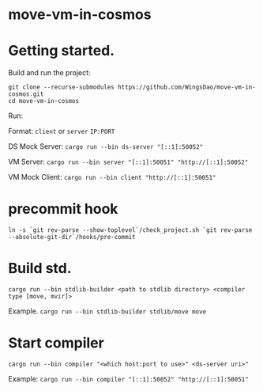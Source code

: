 # move-vm-in-cosmos

# Getting started.

Build and run the project:
```
git clone --recurse-submodules https://github.com/WingsDao/move-vm-in-cosmos.git
cd move-vm-in-cosmos
```

Run:

Format: `client` or `server` `IP:PORT`

DS Mock Server: `cargo run --bin ds-server "[::1]:50052"`

VM Server: `cargo run --bin server "[::1]:50051" "http://[::1]:50052"`

VM Mock Client: `cargo run --bin client "http://[::1]:50051"`

# precommit hook

```shell script
ln -s `git rev-parse --show-toplevel`/check_project.sh `git rev-parse --absolute-git-dir`/hooks/pre-commit
```

# Build std.
`cargo run --bin stdlib-builder <path to stdlib directory> <compiler type [move, mvir]>`

Example.
`cargo run --bin stdlib-builder stdlib/move move`

# Start compiler

`cargo run --bin compiler "<which host:port to use>" <ds-server uri>"`

Example: `cargo run --bin compiler "[::1]:50052" "http://[::1]:50051"`